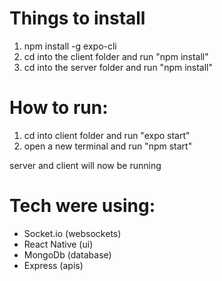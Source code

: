 # Things to install

1. npm install -g expo-cli
2. cd into the client folder and run "npm install"
3. cd into the server folder and run "npm install"

# How to run:

1. cd into client folder and run "expo start"
2. open a new terminal and run "npm start"

server and client will now be running

# Tech were using:

- Socket.io (websockets)
- React Native (ui)
- MongoDb (database)
- Express (apis)
